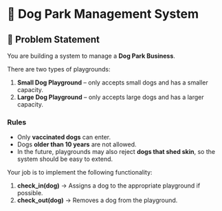 # 🐶 Dog Park Management System

## 📌 Problem Statement

You are building a system to manage a **Dog Park Business**.

There are two types of playgrounds:

1. **Small Dog Playground** – only accepts small dogs and has a smaller capacity.
2. **Large Dog Playground** – only accepts large dogs and has a larger capacity.

### Rules

* Only **vaccinated dogs** can enter.
* Dogs **older than 10 years** are not allowed.
* In the future, playgrounds may also reject **dogs that shed skin**, so the system should be easy to extend.

Your job is to implement the following functionality:

1. **check\_in(dog)** → Assigns a dog to the appropriate playground if possible.
2. **check\_out(dog)** → Removes a dog from the playground.
